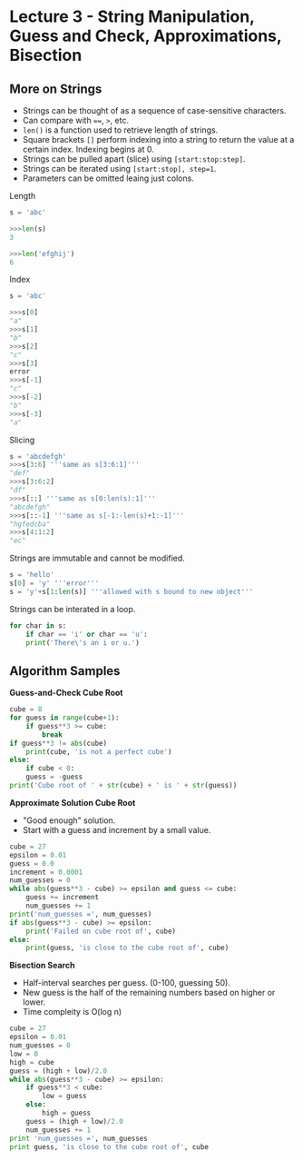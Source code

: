 # Lecture 3 - String Manipulation, Guess and Check, Approximations, Bisection

## More on Strings
* Strings can be thought of as a sequence of case-sensitive characters.
* Can compare with `==`, `>`, etc.
* `len()` is a function used to retrieve length of strings.
* Square brackets `[]` perform indexing into a string to return the value at a certain index. Indexing begins at 0.
* Strings can be pulled apart (slice) using `[start:stop:step]`.
* Strings can be iterated using `[start:stop], step=1`.
* Parameters can be omitted leaing just colons.

Length
``` py
s = 'abc'

>>>len(s)
3

>>>len('efghij')
6
```
Index
``` py
s = 'abc'

>>>s[0]
"a"
>>>s[1]
"b"
>>>s[2]
"c"
>>>s[3]
error
>>>s[-1]
"c"
>>>s[-2]
"b"
>>>s[-3]
"a"
```

Slicing
``` py
s = 'abcdefgh'
>>>s[3:6] '''same as s[3:6:1]'''
"def"
>>>s[3:6:2]
"df"
>>>s[::] '''same as s[0:len(s):1]'''
"abcdefgh"
>>>s[::-1] '''same as s[-1:-len(s)+1:-1]'''
"hgfedcba"
>>>s[4:1:2]
"ec"
```

Strings are immutable and cannot be modified.

``` py
s = 'hello'
s[0] = 'y' '''error'''
s = 'y'+s[1:len(s)] '''allowed with s bound to new object'''
```

Strings can be interated in a loop.

``` py
for char in s:
    if char == 'i' or char == 'u':
    print('There\'s an i or u.')
```

## Algorithm Samples

**Guess-and-Check Cube Root**

``` py
cube = 8
for guess in range(cube+1):
    if guess**3 >= cube:
        break
if guess**3 != abs(cube)
    print(cube, 'is not a perfect cube')
else:
    if cube < 0:
    guess = -guess
print('Cube root of ' + str(cube) + ' is ' + str(guess))
```

**Approximate Solution Cube Root**

* "Good enough" solution.
* Start with a guess and increment by a small value.

``` py
cube = 27
epsilon = 0.01
guess = 0.0
increment = 0.0001
num_guesses = 0
while abs(guess**3 - cube) >= epsilon and guess <= cube:
    guess += increment
    num_guesses += 1
print('num_guesses =', num_guesses)
if abs(guess**3 - cube) >= epsilon:
    print('Failed on cube root of', cube)
else:
    print(guess, 'is close to the cube root of', cube)
```

**Bisection Search**

* Half-interval searches per guess. (0-100, guessing 50).
* New guess is the half of the remaining numbers based on higher or lower.
* Time compleity is O(log n)

```py
cube = 27
epsilon = 0.01
num_guesses = 0
low = 0
high = cube
guess = (high + low)/2.0
while abs(guess**3 - cube) >= epsilon:
    if guess**3 < cube:
        low = guess
    else:
        high = guess
    guess = (high + low)/2.0
    num_guesses += 1
print 'num_guesses =', num_guesses
print guess, 'is close to the cube root of', cube
```